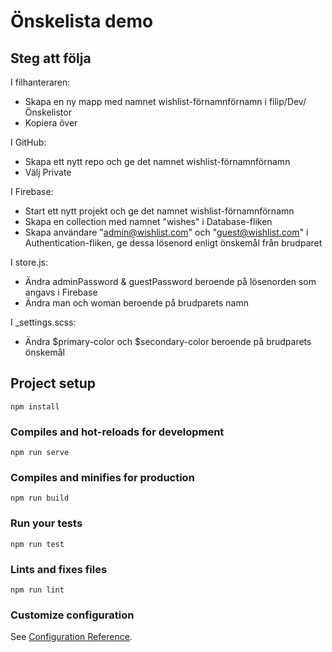 # Önskelista demo

## Steg att följa

I filhanteraren:

- Skapa en ny mapp med namnet wishlist-förnamnförnamn i filip/Dev/Önskelistor
- Kopiera över

I GitHub:

- Skapa ett nytt repo och ge det namnet wishlist-förnamnförnamn
- Välj Private

I Firebase:

- Start ett nytt projekt och ge det namnet wishlist-förnamnförnamn
- Skapa en collection med namnet "wishes" i Database-fliken
- Skapa användare "admin@wishlist.com" och "guest@wishlist.com" i Authentication-fliken, ge dessa lösenord enligt önskemål från brudparet

I store.js:

- Ändra adminPassword & guestPassword beroende på lösenorden som angavs i Firebase
- Ändra man och woman beroende på brudparets namn

I \_settings.scss:

- Ändra $primary-color och $secondary-color beroende på brudparets önskemål

## Project setup

```
npm install
```

### Compiles and hot-reloads for development

```
npm run serve
```

### Compiles and minifies for production

```
npm run build
```

### Run your tests

```
npm run test
```

### Lints and fixes files

```
npm run lint
```

### Customize configuration

See [Configuration Reference](https://cli.vuejs.org/config/).
